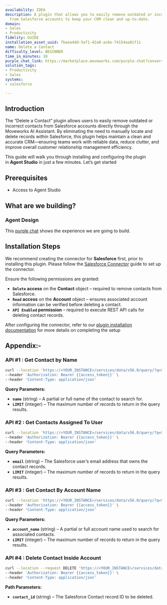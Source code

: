 ```yaml
---
availability: IDEA
description: A plugin that allows you to easily remove outdated or incorrect contacts
  from Salesforce accounts to keep your CRM clean and up-to-date.
domain:
- Sales
- Productivity
fidelity: GUIDE
installation_asset_uuid: fbaea4dd-5af1-42a8-ac6e-74154aa81f11
name: Delete a Contact
difficulty_level: BEGINNER
time_in_minutes: 10
purple_chat_link: https://marketplace.moveworks.com/purple-chat?conversation=%7B%22messages%22%3A%5B%7B%22role%22%3A%22user%22%2C%22parts%22%3A%5B%7B%22richText%22%3A%22Delete+John+Doe+from+Acme+account.%22%7D%5D%7D%2C%7B%22role%22%3A%22assistant%22%2C%22parts%22%3A%5B%7B%22richText%22%3A%22Okay%2C+I+can+help+you+delete+a+contact+from+%3Cb+xmlns%3D%5C%22http%3A%2F%2Fwww.w3.org%2F1999%2Fxhtml%5C%22%3ESalesforce%3C%2Fb%3E.+First%2C+I+need+to+find+contacts+associated+with+%27Acme+account%27.%22%7D%2C%7B%22reasoningSteps%22%3A%5B%7B%22status%22%3A%22success%22%2C%22richText%22%3A%22Searching+for+contacts+in+%27Acme+account%27+in+%3Cb+xmlns%3D%5C%22http%3A%2F%2Fwww.w3.org%2F1999%2Fxhtml%5C%22%3ESalesforce%3C%2Fb%3E.%22%7D%5D%7D%2C%7B%22richText%22%3A%22%3Cp%3EI+found+the+following+contacts+in+%3Cstrong%3EAcme+account%3C%2Fstrong%3E%3A%3C%2Fp%3E%3Col%3E%3Cli%3E%3Cp%3EJohn+Doe+%28john.doe%40acme.com%29%3C%2Fp%3E%3C%2Fli%3E%3Cli%3E%3Cp%3EJane+Smith+%28jane.smith%40acme.com%29%3C%2Fp%3E%3C%2Fli%3E%3Cli%3E%3Cp%3EJohn+Doe+%28john.doe.marketing%40acme.com%29%3C%2Fp%3E%3C%2Fli%3E%3C%2Fol%3E%3Cp%3EPlease+choose+the+contact+you%27d+like+to+delete.%3C%2Fp%3E%22%7D%5D%7D%2C%7B%22role%22%3A%22user%22%2C%22parts%22%3A%5B%7B%22richText%22%3A%22%3Cp%3E3%3C%2Fp%3E%22%7D%5D%7D%2C%7B%22role%22%3A%22assistant%22%2C%22parts%22%3A%5B%7B%22richText%22%3A%22You+have+selected+to+delete+%27John+Doe+%28john.doe.marketing%40acme.com%29%27.+Is+this+correct%3F+Please+confirm+to+proceed+with+the+deletion.%22%7D%5D%7D%2C%7B%22role%22%3A%22user%22%2C%22parts%22%3A%5B%7B%22richText%22%3A%22Confirm.%22%7D%5D%7D%2C%7B%22role%22%3A%22assistant%22%2C%22parts%22%3A%5B%7B%22reasoningSteps%22%3A%5B%7B%22status%22%3A%22success%22%2C%22richText%22%3A%22Deleting+contact+%27John+Doe+%28john.doe.marketing%40acme.com%29%27+from+%3Cb+xmlns%3D%5C%22http%3A%2F%2Fwww.w3.org%2F1999%2Fxhtml%5C%22%3ESalesforce%3C%2Fb%3E.%22%7D%5D%7D%2C%7B%22richText%22%3A%22Contact+%27John+Doe+%28john.doe.marketing%40acme.com%29%27+has+been+successfully+deleted+from+%3Cb+xmlns%3D%5C%22http%3A%2F%2Fwww.w3.org%2F1999%2Fxhtml%5C%22%3ESalesforce%3C%2Fb%3E.%22%7D%5D%7D%5D%7D
solution_tags:
- Productivity
- Sales
systems:
- salesforce

---
```


## Introduction

The “Delete a Contact” plugin allows users to easily remove outdated or incorrect contacts from Salesforce accounts directly through the Moveworks AI Assistant. By eliminating the need to manually locate and delete records within Salesforce, this plugin helps maintain a clean and accurate CRM—ensuring teams work with reliable data, reduce clutter, and improve overall customer relationship management efficiency.

This guide will walk you through installing and configuring the plugin in **Agent Studio** in just a few minutes. Let’s get started

## Prerequisites

- Access to Agent Studio

## **What are we building?**

### **Agent Design**

This [purple chat](https://marketplace.moveworks.com/purple-chat?conversation=%7B%22messages%22%3A%5B%7B%22role%22%3A%22user%22%2C%22parts%22%3A%5B%7B%22richText%22%3A%22Delete+John+Doe+from+Acme+account.%22%7D%5D%7D%2C%7B%22role%22%3A%22assistant%22%2C%22parts%22%3A%5B%7B%22richText%22%3A%22Okay%2C+I+can+help+you+delete+a+contact+from+%3Cb+xmlns%3D%5C%22http%3A%2F%2Fwww.w3.org%2F1999%2Fxhtml%5C%22%3ESalesforce%3C%2Fb%3E.+First%2C+I+need+to+find+contacts+associated+with+%27Acme+account%27.%22%7D%2C%7B%22reasoningSteps%22%3A%5B%7B%22status%22%3A%22success%22%2C%22richText%22%3A%22Searching+for+contacts+in+%27Acme+account%27+in+%3Cb+xmlns%3D%5C%22http%3A%2F%2Fwww.w3.org%2F1999%2Fxhtml%5C%22%3ESalesforce%3C%2Fb%3E.%22%7D%5D%7D%2C%7B%22richText%22%3A%22%3Cp%3EI+found+the+following+contacts+in+%3Cstrong%3EAcme+account%3C%2Fstrong%3E%3A%3C%2Fp%3E%3Col%3E%3Cli%3E%3Cp%3EJohn+Doe+%28john.doe%40acme.com%29%3C%2Fp%3E%3C%2Fli%3E%3Cli%3E%3Cp%3EJane+Smith+%28jane.smith%40acme.com%29%3C%2Fp%3E%3C%2Fli%3E%3Cli%3E%3Cp%3EJohn+Doe+%28john.doe.marketing%40acme.com%29%3C%2Fp%3E%3C%2Fli%3E%3C%2Fol%3E%3Cp%3EPlease+choose+the+contact+you%27d+like+to+delete.%3C%2Fp%3E%22%7D%5D%7D%2C%7B%22role%22%3A%22user%22%2C%22parts%22%3A%5B%7B%22richText%22%3A%22%3Cp%3E3%3C%2Fp%3E%22%7D%5D%7D%2C%7B%22role%22%3A%22assistant%22%2C%22parts%22%3A%5B%7B%22richText%22%3A%22You+have+selected+to+delete+%27John+Doe+%28john.doe.marketing%40acme.com%29%27.+Is+this+correct%3F+Please+confirm+to+proceed+with+the+deletion.%22%7D%5D%7D%2C%7B%22role%22%3A%22user%22%2C%22parts%22%3A%5B%7B%22richText%22%3A%22Confirm.%22%7D%5D%7D%2C%7B%22role%22%3A%22assistant%22%2C%22parts%22%3A%5B%7B%22reasoningSteps%22%3A%5B%7B%22status%22%3A%22success%22%2C%22richText%22%3A%22Deleting+contact+%27John+Doe+%28john.doe.marketing%40acme.com%29%27+from+%3Cb+xmlns%3D%5C%22http%3A%2F%2Fwww.w3.org%2F1999%2Fxhtml%5C%22%3ESalesforce%3C%2Fb%3E.%22%7D%5D%7D%2C%7B%22richText%22%3A%22Contact+%27John+Doe+%28john.doe.marketing%40acme.com%29%27+has+been+successfully+deleted+from+%3Cb+xmlns%3D%5C%22http%3A%2F%2Fwww.w3.org%2F1999%2Fxhtml%5C%22%3ESalesforce%3C%2Fb%3E.%22%7D%5D%7D%5D%7D) shows the experience we are going to build.

## Installation Steps

We recommend creating the connector for **Salesforce** first, prior to installing this plugin. Please follow the [Salesforce Connector](https://marketplace.moveworks.com/connectors/salesforce?hist=home%2Cplgn.salesforce-create-campaign-inside-account%2Cbrws#how-to-implement) guide to set up the connector.

Ensure the following permissions are granted:

- **`Delete` access** on the **Contact** object – required to remove contacts from Salesforce.
- **`Read` access** on the **Account** object – ensures associated account information can be verified before deleting a contact.
- **`API Enabled` permission** – required to execute REST API calls for deleting contact records.

After configuring the connector, refer to our [plugin installation documentation](https://help.moveworks.com/docs/ai-agent-marketplace-installation) for more details on completing the setup

## **Appendix:-**

### **API #1 : Get Contact by Name**

```bash
curl --location 'https://<YOUR_INSTANCE>/services/data/v56.0/query/?q=SELECT+Id%2CName%2CTitle%2CAccount.Name%2CPhone%2CEmail%2CCreatedDate%2CLastActivityDate+FROM+Contact+WHERE+Name+LIKE+%27%25{{name}}%25%27+ORDER+BY+LastModifiedDate+DESC+LIMIT+100' \
--header 'Authorization: Bearer {{access_token}}' \
--header 'Content-Type: application/json'
```

**Query Parameters:**

- **`name`** (string) – A partial or full name of the contact to search for.
- **`LIMIT`** (integer) – The maximum number of records to return in the query results.

### **API #2 : Get Contacts Assigned To User**

```bash
curl --location 'https://<YOUR_INSTANCE>/services/data/v56.0/query/?q=SELECT+Id%2CName%2CTitle%2CAccount.Name%2CEmail%2CPhone%2CCreatedDate%2CLastActivityDate+FROM+Contact+WHERE+Owner.Email%3D%27{{email}}%27+ORDER+BY+LastModifiedDate+DESC+LIMIT+100' \
--header 'Authorization: Bearer {{access_token}}' \
--header 'Content-Type: application/json'
```

**Query Parameters:**

- **`email`** (string) – The Salesforce user’s email address that owns the contact records.
- **`LIMIT`** (integer) – The maximum number of records to return in the query results.

### **API #3 : Get Contact By Account Name**

```bash
curl --location 'https://<YOUR_INSTANCE>/services/data/v56.0/query/?q=SELECT+Id%2CName%2CAccount.Name%2CTitle%2CEmail%2CCreatedDate%2CLastActivityDate+FROM+Contact+WHERE+Account.Name+LIKE+%27%25{{account_name}}%25%27+ORDER+BY+LastModifiedDate+DESC+LIMIT+100' \
--header 'Authorization: Bearer {{access_token}}' \
--header 'Content-Type: application/json'
```

**Query Parameters:**

- **`account_name`** (string) – A partial or full account name used to search for associated contacts.
- **`LIMIT`** (integer) – The maximum number of records to return in the query results.

### **API #4 : Delete Contact Inside Account**

```bash
curl --location --request DELETE 'https://<YOUR_INSTANCE>/services/data/v56.0/sobjects/Contact/{{contact_id}}' \
--header 'Authorization: Bearer {{access_token}}' \
--header 'Content-Type: application/json'
```

**Path Parameters:**

- **`contact_id`** (string) – The Salesforce Contact record ID to be deleted.